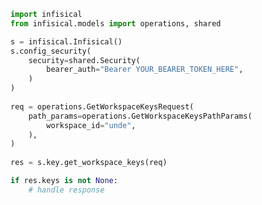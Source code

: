 <!-- Start SDK Example Usage -->
```python
import infisical
from infisical.models import operations, shared

s = infisical.Infisical()
s.config_security(
    security=shared.Security(
        bearer_auth="Bearer YOUR_BEARER_TOKEN_HERE",
    )
)
   
req = operations.GetWorkspaceKeysRequest(
    path_params=operations.GetWorkspaceKeysPathParams(
        workspace_id="unde",
    ),
)
    
res = s.key.get_workspace_keys(req)

if res.keys is not None:
    # handle response
```
<!-- End SDK Example Usage -->